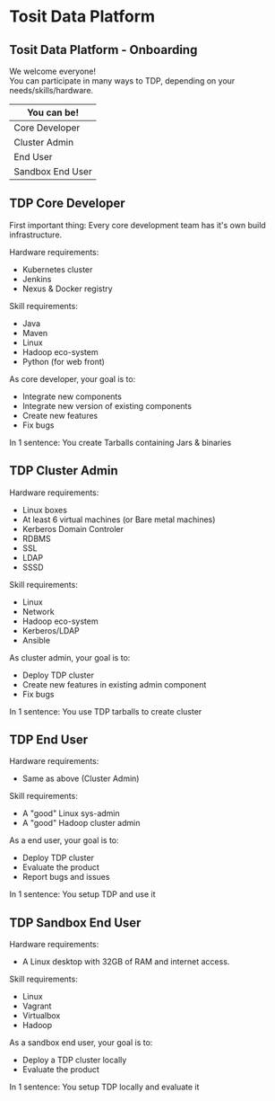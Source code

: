 # Tosit Data Platform

## Tosit Data Platform - Onboarding

We welcome everyone!\
You can participate in many ways to TDP, depending on your needs/skills/hardware.

| You can be!        |
| -------------------|
| Core Developer     |
| Cluster Admin      |
| End User           |
| Sandbox End User   |

## TDP Core Developer

First important thing:
Every core development team has it's own build infrastructure.

Hardware requirements:
- Kubernetes cluster
- Jenkins
- Nexus & Docker registry

Skill requirements:
- Java
- Maven
- Linux
- Hadoop eco-system
- Python (for web front)

As core developer, your goal is to:
- Integrate new components
- Integrate new version of existing components
- Create new features
- Fix bugs

In 1 sentence: You create Tarballs containing Jars & binaries


## TDP Cluster Admin

Hardware requirements:
- Linux boxes
- At least 6 virtual machines (or Bare metal machines)
- Kerberos Domain Controler
- RDBMS
- SSL
- LDAP
- SSSD

Skill requirements:
- Linux
- Network
- Hadoop eco-system
- Kerberos/LDAP
- Ansible

As cluster admin, your goal is to:
- Deploy TDP cluster
- Create new features in existing admin component
- Fix bugs

In 1 sentence: You use TDP tarballs to create cluster

## TDP End User

Hardware requirements:
- Same as above (Cluster Admin)

Skill requirements:
- A "good" Linux sys-admin
- A "good" Hadoop cluster admin

As a end user, your goal is to:
- Deploy TDP cluster
- Evaluate the product
- Report bugs and issues

In 1 sentence: You setup TDP and use it

## TDP Sandbox End User

Hardware requirements:
- A Linux desktop with 32GB of RAM and internet access.

Skill requirements:
- Linux
- Vagrant
- Virtualbox
- Hadoop

As a sandbox end user, your goal is to:
- Deploy a TDP cluster locally
- Evaluate the product

In 1 sentence: You setup TDP locally and evaluate it
